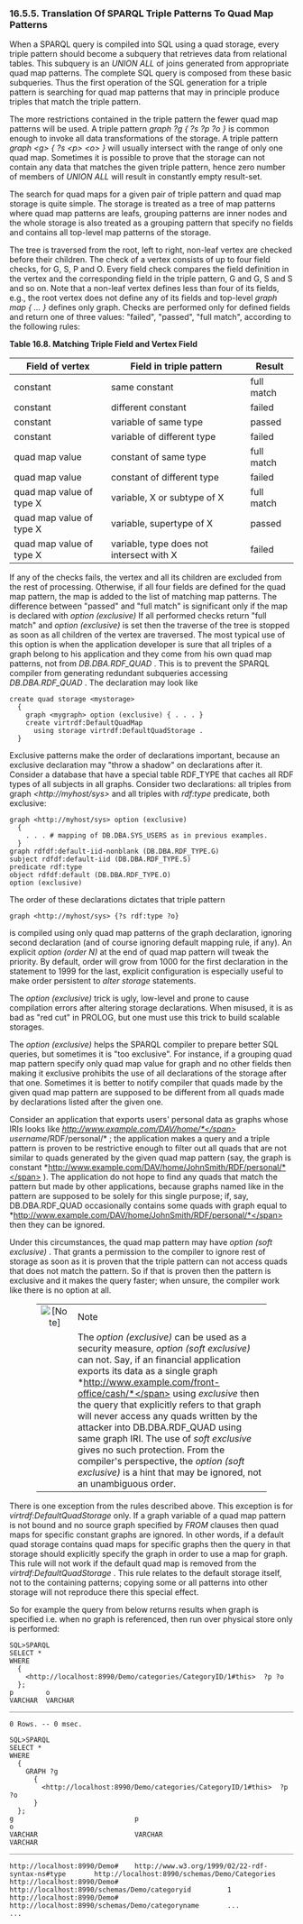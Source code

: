 <div id="rdfviewtranslationofpatterns" class="section">

<div class="titlepage">

<div>

<div>

### 16.5.5. Translation Of SPARQL Triple Patterns To Quad Map Patterns

</div>

</div>

</div>

When a SPARQL query is compiled into SQL using a quad storage, every
triple pattern should become a subquery that retrieves data from
relational tables. This subquery is an <span class="emphasis">*UNION
ALL*</span> of joins generated from appropriate quad map patterns. The
complete SQL query is composed from these basic subqueries. Thus the
first operation of the SQL generation for a triple pattern is searching
for quad map patterns that may in principle produce triples that match
the triple pattern.

The more restrictions contained in the triple pattern the fewer quad map
patterns will be used. A triple pattern <span class="emphasis">*graph ?g
{ ?s ?p ?o }*</span> is common enough to invoke all data transformations
of the storage. A triple pattern <span class="emphasis">*graph \<g\> {
?s \<p\> \<o\> }*</span> will usually intersect with the range of only
one quad map. Sometimes it is possible to prove that the storage can not
contain any data that matches the given triple pattern, hence zero
number of members of <span class="emphasis">*UNION ALL*</span> will
result in constantly empty result-set.

The search for quad maps for a given pair of triple pattern and quad map
storage is quite simple. The storage is treated as a tree of map
patterns where quad map patterns are leafs, grouping patterns are inner
nodes and the whole storage is also treated as a grouping pattern that
specify no fields and contains all top-level map patterns of the
storage.

The tree is traversed from the root, left to right, non-leaf vertex are
checked before their children. The check of a vertex consists of up to
four field checks, for G, S, P and O. Every field check compares the
field definition in the vertex and the corresponding field in the triple
pattern, G and G, S and S and so on. Note that a non-leaf vertex defines
less than four of its fields, e.g., the root vertex does not define any
of its fields and top-level <span class="emphasis">*graph map { ...
}*</span> defines only graph. Checks are performed only for defined
fields and return one of three values: "failed", "passed", "full match",
according to the following rules:

<div id="id50850" class="table">

**Table 16.8. Matching Triple Field and Vertex Field**

<div class="table-contents">

| Field of vertex          | Field in triple pattern                  | Result     |
|--------------------------|------------------------------------------|------------|
| constant                 | same constant                            | full match |
| constant                 | different constant                       | failed     |
| constant                 | variable of same type                    | passed     |
| constant                 | variable of different type               | failed     |
| quad map value           | constant of same type                    | full match |
| quad map value           | constant of different type               | failed     |
| quad map value of type X | variable, X or subtype of X              | full match |
| quad map value of type X | variable, supertype of X                 | passed     |
| quad map value of type X | variable, type does not intersect with X | failed     |

</div>

</div>

  

If any of the checks fails, the vertex and all its children are excluded
from the rest of processing. Otherwise, if all four fields are defined
for the quad map pattern, the map is added to the list of matching map
patterns. The difference between "passed" and "full match" is
significant only if the map is declared with
<span class="emphasis">*option (exclusive)*</span> If all performed
checks return "full match" and <span class="emphasis">*option
(exclusive)*</span> is set then the traverse of the tree is stopped as
soon as all children of the vertex are traversed. The most typical use
of this option is when the application developer is sure that all
triples of a graph belong to his application and they come from his own
quad map patterns, not from
<span class="emphasis">*DB.DBA.RDF_QUAD*</span> . This is to prevent the
SPARQL compiler from generating redundant subqueries accessing
<span class="emphasis">*DB.DBA.RDF_QUAD*</span> . The declaration may
look like

``` programlisting
create quad storage <mystorage>
  {
    graph <mygraph> option (exclusive) { . . . }
    create virtrdf:DefaultQuadMap
      using storage virtrdf:DefaultQuadStorage .
  }
```

Exclusive patterns make the order of declarations important, because an
exclusive declaration may "throw a shadow" on declarations after it.
Consider a database that have a special table RDF_TYPE that caches all
RDF types of all subjects in all graphs. Consider two declarations: all
triples from graph <span class="emphasis">*\<http://myhost/sys\>*</span>
and all triples with <span class="emphasis">*rdf:type*</span> predicate,
both exclusive:

``` programlisting
graph <http://myhost/sys> option (exclusive)
  {
    . . . # mapping of DB.DBA.SYS_USERS as in previous examples.
  }
graph rdfdf:default-iid-nonblank (DB.DBA.RDF_TYPE.G)
subject rdfdf:default-iid (DB.DBA.RDF_TYPE.S)
predicate rdf:type
object rdfdf:default (DB.DBA.RDF_TYPE.O)
option (exclusive)
```

The order of these declarations dictates that triple pattern

``` programlisting
graph <http://myhost/sys> {?s rdf:type ?o}
```

is compiled using only quad map patterns of the graph declaration,
ignoring second declaration (and of course ignoring default mapping
rule, if any). An explicit <span class="emphasis">*option (order
N)*</span> at the end of quad map pattern will tweak the priority. By
default, order will grow from 1000 for the first declaration in the
statement to 1999 for the last, explicit configuration is especially
useful to make order persistent to <span class="emphasis">*alter
storage*</span> statements.

The <span class="emphasis">*option (exclusive)*</span> trick is ugly,
low-level and prone to cause compilation errors after altering storage
declarations. When misused, it is as bad as "red cut" in PROLOG, but one
must use this trick to build scalable storages.

The <span class="emphasis">*option (exclusive)*</span> helps the SPARQL
compiler to prepare better SQL queries, but sometimes it is "too
exclusive". For instance, if a grouping quad map pattern specify only
quad map value for graph and no other fields then making it exclusive
prohibits the use of all declarations of the storage after that one.
Sometimes it is better to notify compiler that quads made by the given
quad map pattern are supposed to be different from all quads made by
declarations listed after the given one.

Consider an application that exports users' personal data as graphs
whose IRIs looks like
<span class="emphasis">*http://www.example.com/DAV/home/*</span>
username<span class="emphasis">*/RDF/personal/*</span> ; the application
makes a query and a triple pattern is proven to be restrictive enough to
filter out all quads that are not similar to quads generated by the
given quad map pattern (say, the graph is constant
<span class="emphasis">*http://www.example.com/DAV/home/JohnSmith/RDF/personal/*</span>
). The application do not hope to find any quads that match the pattern
but made by other applications, because graphs named like in the pattern
are supposed to be solely for this single purpose; if, say,
DB.DBA.RDF_QUAD occasionally contains some quads with graph equal to
<span class="emphasis">*http://www.example.com/DAV/home/JohnSmith/RDF/personal/*</span>
then they can be ignored.

Under this circumstances, the quad map pattern may have
<span class="emphasis">*option (soft exclusive)*</span> . That grants a
permission to the compiler to ignore rest of storage as soon as it is
proven that the triple pattern can not access quads that does not match
the pattern. So if that is proven then the pattern is exclusive and it
makes the query faster; when unsure, the compiler work like there is no
option at all.

<div class="note" style="margin-left: 0.5in; margin-right: 0.5in;">

|                              |                                                                                                                                                                                                                                                                                                                                                                                                                                                                                                                                                                                                                                                                                                                                                       |
|:----------------------------:|:------------------------------------------------------------------------------------------------------------------------------------------------------------------------------------------------------------------------------------------------------------------------------------------------------------------------------------------------------------------------------------------------------------------------------------------------------------------------------------------------------------------------------------------------------------------------------------------------------------------------------------------------------------------------------------------------------------------------------------------------------|
| ![\[Note\]](images/note.png) | Note                                                                                                                                                                                                                                                                                                                                                                                                                                                                                                                                                                                                                                                                                                                                                  |
|                              | The <span class="emphasis">*option (exclusive)*</span> can be used as a security measure, <span class="emphasis">*option (soft exclusive)*</span> can not. Say, if an financial application exports its data as a single graph <span class="emphasis">*http://www.example.com/front-office/cash/*</span> using <span class="emphasis">*exclusive*</span> then the query that explicitly refers to that graph will never access any quads written by the attacker into DB.DBA.RDF_QUAD using same graph IRI. The use of <span class="emphasis">*soft exclusive*</span> gives no such protection. From the compiler's perspective, the <span class="emphasis">*option (soft exclusive)*</span> is a hint that may be ignored, not an unambiguous order. |

</div>

There is one exception from the rules described above. This exception is
for <span class="emphasis">*virtrdf:DefaultQuadStorage*</span> only. If
a graph variable of a quad map pattern is not bound and no source graph
specified by <span class="emphasis">*FROM*</span> clauses then quad maps
for specific constant graphs are ignored. In other words, if a default
quad storage contains quad maps for specific graphs then the query in
that storage should explicitly specify the graph in order to use a map
for graph. This rule will not work if the default quad map is removed
from the <span class="emphasis">*virtrdf:DefaultQuadStorage*</span> .
This rule relates to the default storage itself, not to the containing
patterns; copying some or all patterns into other storage will not
reproduce there this special effect.

So for example the query from below returns results when graph is
specified i.e. when no graph is referenced, then run over physical store
only is performed:

``` programlisting
SQL>SPARQL
SELECT *
WHERE
  {
    <http://localhost:8990/Demo/categories/CategoryID/1#this>  ?p ?o
  };
p        o
VARCHAR  VARCHAR
_______________________________________________________________________________

0 Rows. -- 0 msec.

SQL>SPARQL
SELECT *
WHERE
  {
    GRAPH ?g
      {
        <http://localhost:8990/Demo/categories/CategoryID/1#this>  ?p ?o
      }
  };
g                              p                                                     o
VARCHAR                        VARCHAR                                               VARCHAR
___________________________________________________________________________________________________________________________________

http://localhost:8990/Demo#    http://www.w3.org/1999/02/22-rdf-syntax-ns#type       http://localhost:8990/schemas/Demo/Categories
http://localhost:8990/Demo#    http://localhost:8990/schemas/Demo/categoryid         1
http://localhost:8990/Demo#    http://localhost:8990/schemas/Demo/categoryname       ...
...
```

</div>
